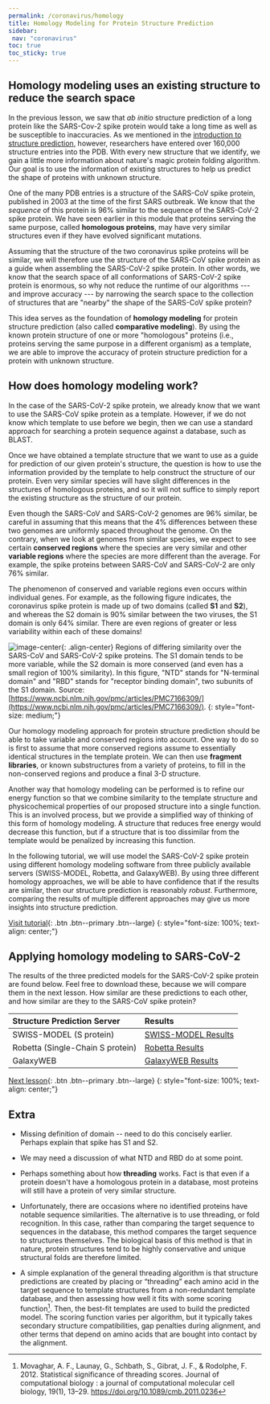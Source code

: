 ```yaml
---
permalink: /coronavirus/homology
title: Homology Modeling for Protein Structure Prediction
sidebar:
 nav: "coronavirus"
toc: true
toc_sticky: true
---
```


## Homology modeling uses an existing structure to reduce the search space

In the previous lesson, we saw that *ab initio* structure prediction of a long protein like the SARS-Cov-2 spike protein would take a long time as well as be susceptible to inaccuracies. As we mentioned in the [introduction to structure prediction](structure_intro), however, researchers have entered over 160,000 structure entries into the PDB.  With every new structure that we identify, we gain a little more information about nature's magic protein folding algorithm. Our goal is to use the information of existing structures to help us predict the shape of proteins with unknown structure.

One of the many PDB entries is a structure of the SARS-CoV spike protein, published in 2003 at the time of the first SARS outbreak. We know that the *sequence* of this protein is 96% similar to the sequence of the SARS-CoV-2 spike protein. We have seen earlier in this module that proteins serving the same purpose, called **homologous proteins**, may have very similar structures even if they have evolved significant mutations.

Assuming that the structure of the two coronavirus spike proteins will be similar, we will therefore use the structure of the SARS-CoV spike protein as a guide when assembling the SARS-CoV-2 spike protein. In other words, we know that the search space of all conformations of SARS-CoV-2 spike protein is enormous, so why not reduce the runtime of our algorithms --- and improve accuracy --- by narrowing the search space to the collection of structures that are "nearby" the shape of the SARS-CoV spike protein?

This idea serves as the foundation of **homology modeling** for protein structure prediction (also called **comparative modeling**). By using the known protein structure of one or more "homologous" proteins (i.e., proteins serving the same purpose in a different organism) as a template, we are able to improve the accuracy of protein structure prediction for a protein with unknown structure.

## How does homology modeling work?

In the case of the SARS-CoV-2 spike protein, we already know that we want to use the SARS-CoV spike protein as a template. However, if we do not know which template to use before we begin, then we can use a standard approach for searching a protein sequence against a database, such as BLAST.

Once we have obtained a template structure that we want to use as a guide for prediction of our given protein's structure, the question is how to use the information provided by the template to help construct the structure of our protein. Even very similar species will have slight differences in the structures of homologous proteins, and so it will not suffice to simply report the existing structure as the structure of our protein.

Even though the SARS-CoV and SARS-CoV-2 genomes are 96% similar, be careful in assuming that this means that the 4% differences between these two genomes are uniformly spaced throughout the genome. On the contrary, when we look at genomes from similar species, we expect to see certain **conserved regions** where the species are very similar and other **variable regions** where the species are more different than the average. For example, the spike proteins between SARS-CoV and SARS-CoV-2 are only 76% similar.

The phenomenon of conserved and variable regions even occurs within individual genes. For example, as the following figure indicates, the coronavirus spike protein is made up of two domains (called **S1** and **S2**), and whereas the S2 domain is 90% similar between the two viruses, the S1 domain is only 64% similar. There are even regions of greater or less variability within each of these domains!

![image-center](../assets/images/spike_protein_similarity.jpg){: .align-center}
Regions of differing similarity over the SARS-CoV and SARS-CoV-2 spike proteins. The S1 domain tends to be more variable, while the S2 domain is more conserved (and even has a small region of 100% similarity). In this figure, "NTD" stands for "N-terminal domain" and "RBD" stands for "receptor binding domain", two subunits of the S1 domain. Source: [https://www.ncbi.nlm.nih.gov/pmc/articles/PMC7166309/](https://www.ncbi.nlm.nih.gov/pmc/articles/PMC7166309/).
{: style="font-size: medium;"}

Our homology modeling approach for protein structure prediction should be able to take variable and conserved regions into account. One way to do so is first to assume that more conserved regions assume to essentially identical structures in the template protein. We can then use **fragment libraries**, or known substructures from a variety of proteins, to fill in the non-conserved regions and produce a final 3-D structure.

Another way that homology modeling can be performed is to  refine our energy function so that we combine similarity to the template structure and physicochemical properties of our proposed structure into a single function. This is an involved process, but we provide a simplified way of thinking of this form of homology modeling. A structure that reduces free energy would decrease this function, but if a structure that is too dissimilar from the template would be penalized by increasing this function.

In the following tutorial, we will use model the SARS-CoV-2 spike protein using different homology modeling software from three publicly available servers (SWISS-MODEL, Robetta, and GalaxyWEB). By using three different homology approaches, we will be able to have confidence that if the results are similar, then our structure prediction is reasonably *robust*. Furthermore, comparing the results of multiple different approaches may give us more insights into structure prediction.

[Visit tutorial](tutorial_homology){: .btn .btn--primary .btn--large}
{: style="font-size: 100%; text-align: center;"}

## Applying homology modeling to SARS-CoV-2

The results of the three predicted models for the SARS-CoV-2 spike protein are found below. Feel free to download these, because we will compare them in the next lesson. How similar are these predictions to each other, and how similar are they to the SARS-CoV spike protein?

|Structure Prediction Server|Results|
|:--------------------------|:------|
|SWISS-MODEL (S protein)|[SWISS-MODEL Results](../_pages/coronavirus/files/SWISS_Model.zip)|
|Robetta (Single-Chain S protein)|[Robetta Results](../_pages/coronavirus/files/Robetta_Model.zip)|
|GalaxyWEB|[GalaxyWEB Results](../_pages/coronavirus/files/GalaxyWEB_Models.zip)|

[Next lesson](accuracy){: .btn .btn--primary .btn--large}
{: style="font-size: 100%; text-align: center;"}

## Extra

* Missing definition of domain -- need to do this concisely earlier. Perhaps explain that spike has S1 and S2.

* We may need a discussion of what NTD and RBD do at some point.

* Perhaps something about how **threading** works. Fact is that even if a protein doesn't have a homologous protein in a database, most proteins will still have a protein of very similar structure.

* Unfortunately, there are occasions where no identified proteins have notable sequence similarities. The alternative is to use threading, or fold recognition. In this case, rather than comparing the target sequence to sequences in the database, this method compares the target sequence to structures themselves. The biological basis of this method is that in nature, protein structures tend to be highly conservative and unique structural folds are therefore limited.

* A simple explanation of the general threading algorithm is that structure predictions are created by placing or “threading” each amino acid in the target sequence to template structures from a non-redundant template database, and then assessing how well it fits with some scoring function[^score]. Then, the best-fit templates are used to build the predicted model. The scoring function varies per algorithm, but it typically takes secondary structure compatibilities, gap penalties during alignment, and other terms that depend on amino acids that are bought into contact by the alignment.

[^score]: Movaghar, A. F., Launay, G., Schbath, S., Gibrat, J. F., & Rodolphe, F. 2012. Statistical significance of threading scores. Journal of computational biology : a journal of computational molecular cell biology, 19(1), 13–29. https://doi.org/10.1089/cmb.2011.0236

[^tasser]: Roy, A., Kucukural, A., Zhang, Y. 2010. I-TASSER: a unified platform for automated protein structure and function prediction. Nat Protoc, 5(4), 725-738. https://doi.org/10.1038/nprot.2010.5.
